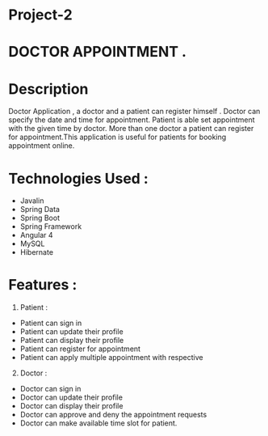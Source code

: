 # Project-2
# DOCTOR APPOINTMENT .

# Description 
Doctor Application , a doctor and a patient can register himself . Doctor can specify the date and time for appointment. Patient is able set appointment with the given time by doctor. More than one doctor a patient can register for appointment.This application is useful for patients for booking appointment online.

# Technologies Used :
 * Javalin 
 * Spring Data
 * Spring Boot
 * Spring Framework
 * Angular 4
 * MySQL
 * Hibernate
# Features :
1. Patient : 
 * Patient can sign in
 * Patient can update their profile
 * Patient can display their profile
 * Patient can register for appointment 
 * Patient can apply multiple appointment with respective 
 
2. Doctor :
* Doctor can sign in
* Doctor can update their profile
* Doctor can display their profile
* Doctor can approve and deny the appointment requests
* Doctor can make available time slot for patient.
